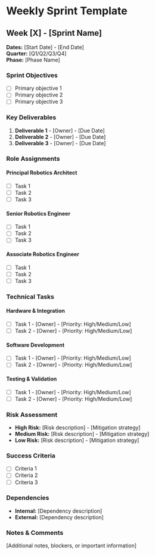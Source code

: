 # Weekly Sprint Template

## Week [X] - [Sprint Name]
**Dates:** [Start Date] - [End Date]  
**Quarter:** [Q1/Q2/Q3/Q4]  
**Phase:** [Phase Name]

### Sprint Objectives
- [ ] Primary objective 1
- [ ] Primary objective 2
- [ ] Primary objective 3

### Key Deliverables
1. **Deliverable 1** - [Owner] - [Due Date]
2. **Deliverable 2** - [Owner] - [Due Date]
3. **Deliverable 3** - [Owner] - [Due Date]

### Role Assignments

#### Principal Robotics Architect
- [ ] Task 1
- [ ] Task 2
- [ ] Task 3

#### Senior Robotics Engineer
- [ ] Task 1
- [ ] Task 2
- [ ] Task 3

#### Associate Robotics Engineer
- [ ] Task 1
- [ ] Task 2
- [ ] Task 3

### Technical Tasks

#### Hardware & Integration
- [ ] Task 1 - [Owner] - [Priority: High/Medium/Low]
- [ ] Task 2 - [Owner] - [Priority: High/Medium/Low]

#### Software Development
- [ ] Task 1 - [Owner] - [Priority: High/Medium/Low]
- [ ] Task 2 - [Owner] - [Priority: High/Medium/Low]

#### Testing & Validation
- [ ] Task 1 - [Owner] - [Priority: High/Medium/Low]
- [ ] Task 2 - [Owner] - [Priority: High/Medium/Low]

### Risk Assessment
- **High Risk:** [Risk description] - [Mitigation strategy]
- **Medium Risk:** [Risk description] - [Mitigation strategy]
- **Low Risk:** [Risk description] - [Mitigation strategy]

### Success Criteria
- [ ] Criteria 1
- [ ] Criteria 2
- [ ] Criteria 3

### Dependencies
- **Internal:** [Dependency description]
- **External:** [Dependency description]

### Notes & Comments
[Additional notes, blockers, or important information]
